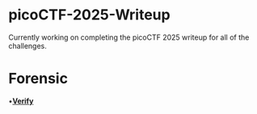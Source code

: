 #   picoCTF-2025-Writeup
Currently working on completing the picoCTF 2025 writeup for all of the challenges.

#  **Forensic**

•[**Verify**](https://github.com/Timepass046/picoCTF-2025-Writeup/blob/585c36bbd266e06dc33d2f8a556b620ca1be5b97/Forensics/Verify.md)


